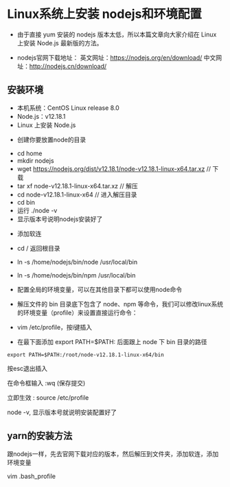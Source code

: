 

# Linux系统上安装 nodejs和环境配置

* 由于直接 yum 安装的 nodejs 版本太低，所以本篇文章向大家介绍在 Linux 上安装 Node.js 最新版的方法。

* nodejs官网下载地址：
 英文网址：https://nodejs.org/en/download/
 中文网址：http://nodejs.cn/download/

## 安装环境
- 本机系统：CentOS Linux release 8.0
- Node.js：v12.18.1
- Linux 上安装 Node.js

* 创建你要放置node的目录
- cd home
- mkdir nodejs
- wget https://nodejs.org/dist/v12.18.1/node-v12.18.1-linux-x64.tar.xz    // 下载
- tar xf node-v12.18.1-linux-x64.tar.xz                                   // 解压
- cd node-v12.18.1-linux-x64     // 进入解压目录
- cd bin  
- 运行 ./node -v
- 显示版本号说明nodejs安装好了

* 添加软连

- cd / 返回根目录
- ln -s /home/nodejs/bin/node /usr/local/bin
- ln -s /home/nodejs/bin/npm /usr/local/bin

- 配置全局的环境变量，可以在其他目录下都可以使用node命令

- 解压文件的 bin 目录底下包含了 node、npm 等命令，我们可以修改linux系统的环境变量（profile）来设置直接运行命令：
- vim /etc/profile，按i键插入
- 在最下面添加 export PATH=$PATH: 后面跟上 node 下 bin 目录的路径
```
export PATH=$PATH:/root/node-v12.18.1-linux-x64/bin

```

按esc退出插入

在命令框输入 :wq (保存提交)

立即生效 : source /etc/profile

node -v, 显示版本号就说明安装配置好了




## yarn的安装方法

跟nodejs一样，先去官网下载对应的版本，然后解压到文件夹，添加软连，添加环境变量

vim .bash_profile

